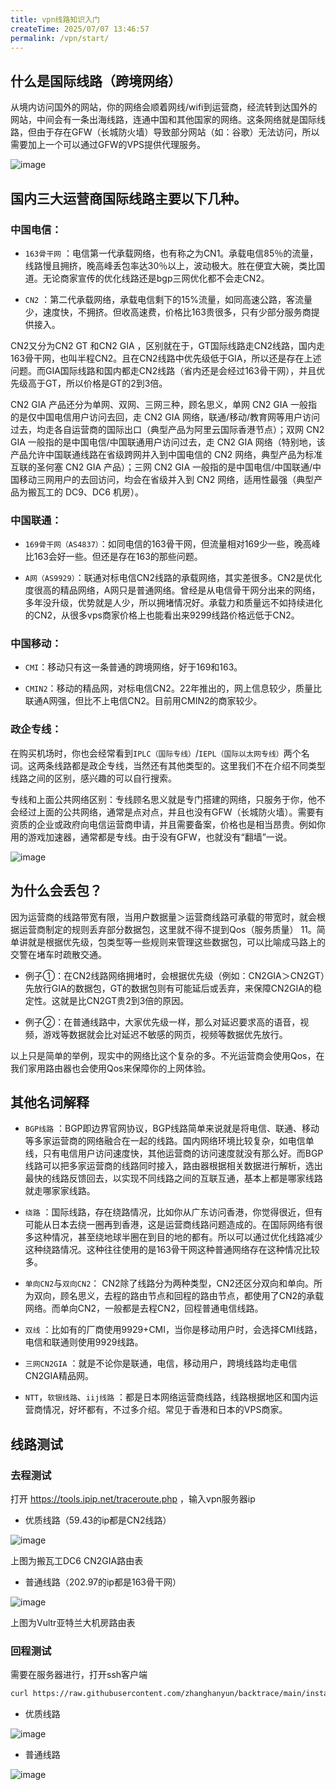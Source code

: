 ```yaml
---
title: vpn线路知识入门
createTime: 2025/07/07 13:46:57
permalink: /vpn/start/
---
```


## 什么是国际线路（跨境网络）

从境内访问国外的网站，你的网络会顺着网线/wifi到运营商，经流转到达国外的网站，中间会有一条出海线路，连通中国和其他国家的网络。这条网络就是国际线路，但由于存在GFW（长城防火墙）导致部分网站（如：谷歌）无法访问，所以需要加上一个可以通过GFW的VPS提供代理服务。

![image](./img/1-1.jpeg)

## 国内三大运营商国际线路主要以下几种。

### 中国电信：

- `163骨干网` ：电信第一代承载网络，也有称之为CN1。承载电信85％的流量，线路慢且拥挤，晚高峰丢包率达30％以上，波动极大。胜在便宜大碗，类比国道。无论商家宣传的优化线路还是bgp三网优化都不会走CN2。

- `CN2` ：第二代承载网络，承载电信剩下的15%流量，如同高速公路，客流量少，速度快，不拥挤。但收高速费，价格比163贵很多，只有少部分服务商提供接入。

CN2又分为CN2 GT 和CN2 GIA ，区别就在于，GT国际线路走CN2线路，国内走163骨干网，也叫半程CN2。且在CN2线路中优先级低于GIA，所以还是存在上述问题。而GIA国际线路和国内都走CN2线路（省内还是会经过163骨干网），并且优先级高于GT，所以价格是GT的2到3倍。

CN2 GIA 产品还分为单网、双网、三网三种，顾名思义，单网 CN2 GIA 一般指的是仅中国电信用户访问去回，走 CN2 GIA 网络，联通/移动/教育网等用户访问过去，均走各自运营商的国际出口（典型产品为阿里云国际香港节点）；双网 CN2 GIA 一般指的是中国电信/中国联通用户访问过去，走 CN2 GIA 网络（特别地，该产品允许中国联通线路在省级跨网并入到中国电信的 CN2 网络，典型产品为标准互联的圣何塞 CN2 GIA 产品）；三网 CN2 GIA 一般指的是中国电信/中国联通/中国移动三网用户的去回访问，均会在省级并入到 CN2 网络，适用性最强（典型产品为搬瓦工的 DC9、DC6 机房）。

### 中国联通：

- `169骨干网（AS4837）`：如同电信的163骨干网，但流量相对169少一些，晚高峰比163会好一些。但还是存在163的那些问题。

- `A网（AS9929）`：联通对标电信CN2线路的承载网络，其实差很多。CN2是优化度很高的精品网络，A网只是普通网络。曾经是从电信骨干网分出来的网络，多年没升级，优势就是人少，所以拥堵情况好。承载力和质量远不如持续进化的CN2，从很多vps商家价格上也能看出来9299线路价格远低于CN2。

### 中国移动：

- `CMI`：移动只有这一条普通的跨境网络，好于169和163。

- `CMIN2`：移动的精品网，对标电信CN2。22年推出的，网上信息较少，质量比联通A网强，但比不上电信CN2。目前用CMIN2的商家较少。

### 政企专线：

在购买机场时，你也会经常看到`IPLC（国际专线）`/`IEPL（国际以太网专线）`两个名词。这两条线路都是政企专线，当然还有其他类型的。这里我们不在介绍不同类型线路之间的区别，感兴趣的可以自行搜索。

专线和上面公共网络区别：专线顾名思义就是专门搭建的网络，只服务于你，他不会经过上面的公共网络，通常是点对点，并且也没有GFW（长城防火墙）。需要有资质的企业或政府向电信运营商申请，并且需要备案，价格也是相当昂贵。例如你用的游戏加速器，通常都是专线。由于没有GFW，也就没有“翻墙”一说。

![image](./img/1-2.jpeg)

## 为什么会丢包？

因为运营商的线路带宽有限，当用户数据量＞运营商线路可承载的带宽时，就会根据运营商制定的规则丢弃部分数据包，这里就不得不提到Qos（服务质量） 11。简单讲就是根据优先级，包类型等一些规则来管理这些数据包，可以比喻成马路上的交警在堵车时疏散交通。

- 例子①：在CN2线路网络拥堵时，会根据优先级（例如：CN2GIA＞CN2GT）先放行GIA的数据包，GT的数据包则有可能延后或丢弃，来保障CN2GIA的稳定性。这就是比CN2GT贵2到3倍的原因。

- 例子②：在普通线路中，大家优先级一样，那么对延迟要求高的语音，视频，游戏等数据就会比对延迟不敏感的网页，视频等数据优先放行。

以上只是简单的举例，现实中的网络比这个复杂的多。不光运营商会使用Qos，在我们家用路由器也会使用Qos来保障你的上网体验。

## 其他名词解释

- `BGP线路` ：BGP即边界官网协议，BGP线路简单来说就是将电信、联通、移动等多家运营商的网络融合在一起的线路。国内网络环境比较复杂，如电信单线，只有电信用户访问速度快，其他运营商的访问速度就没有那么好。而BGP线路可以把多家运营商的线路同时接入，路由器根据相关数据进行解析，选出最快的线路反馈回去，以实现不同线路之间的互联互通，基本上都是哪家线路就走哪家家线路。

- `绕路` ：国际线路，存在绕路情况，比如你从广东访问香港，你觉得很近，但有可能从日本去绕一圈再到香港，这是运营商线路问题造成的。在国际网络有很多这种情况，甚至绕地球半圈在到目的地的都有。所以可以通过优化线路减少这种绕路情况。这种往往使用的是163骨干网这种普通网络存在这种情况比较多。

- `单向CN2`与`双向CN2`： CN2除了线路分为两种类型，CN2还区分双向和单向。所为双向，顾名思义，去程的路由节点和回程的路由节点，都使用了CN2的承载网络。而单向CN2，一般都是去程CN2，回程普通电信线路。

- `双线` ：比如有的厂商使用9929+CMI，当你是移动用户时，会选择CMI线路，电信和联通则使用9929线路。

- `三网CN2GIA` ：就是不论你是联通，电信，移动用户，跨境线路均走电信CN2GIA精品网。

- `NTT`，`软银线路`、`iij线路` ：都是日本网络运营商线路，线路根据地区和国内运营商情况，好坏都有，不过多介绍。常见于香港和日本的VPS商家。

## 线路测试

### 去程测试

打开 https://tools.ipip.net/traceroute.php ，输入vpn服务器ip

- 优质线路（59.43的ip都是CN2线路）

![image](./img/1-3.jpeg)

上图为搬瓦工DC6 CN2GIA路由表

- 普通线路（202.97的ip都是163骨干网）

![image](./img/1-4.jpeg)

上图为Vultr亚特兰大机房路由表

### 回程测试

需要在服务器进行，打开ssh客户端

```bash
curl https://raw.githubusercontent.com/zhanghanyun/backtrace/main/install.sh -sSf | sh
```

- 优质线路

![image](./img/1-5.jpeg)

- 普通线路

![image](./img/1-6.jpeg)